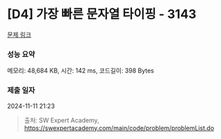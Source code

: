 # [D4] 가장 빠른 문자열 타이핑 - 3143 

[문제 링크](https://swexpertacademy.com/main/code/problem/problemDetail.do?contestProbId=AV_65wkqsb4DFAWS) 

### 성능 요약

메모리: 48,684 KB, 시간: 142 ms, 코드길이: 398 Bytes

### 제출 일자

2024-11-11 21:23



> 출처: SW Expert Academy, https://swexpertacademy.com/main/code/problem/problemList.do